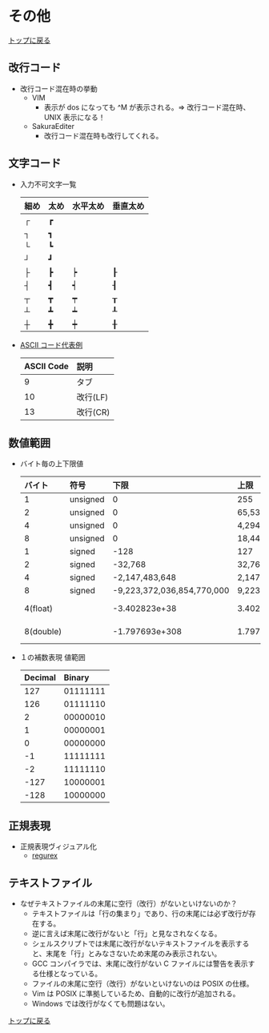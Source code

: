 
# その他

[トップに戻る](../index.md)

## 改行コード

- 改行コード混在時の挙動
    - VIM
        - 表示が dos になっても ^M が表示される。⇒ 改行コード混在時、 UNIX 表示になる！
    - SakuraEditer
        - 改行コード混在時も改行してくれる。

## 文字コード

- 入力不可文字一覧

    | 細め | 太め | 水平太め | 垂直太め |
    |:---|:---|:---|:---|
    | ┌ | ┏ |    |    |
    | ┐ | ┓ |    |    |
    | └ | ┗ |    |    |
    | ┘ | ┛ |    |    |
    | ├ | ┣ | ┝ | ┠ |
    | ┤ | ┫ | ┥ | ┨ |
    | ┬ | ┳ | ┯ | ┰ |
    | ┴ | ┻ | ┷ | ┸ |
    | ┼ | ╋ | ┿ | ╂ |

- [ASCII コード代表例](http://e-words.jp/p/r-ascii.html)

    | ASCII Code | 説明 |
    |:---|:---|
    | 9  | タブ     |
    | 10 | 改行(LF) |
    | 13 | 改行(CR) |

## 数値範囲

- バイト毎の上下限値

    | バイト | 符号 | 下限 | 上限 | 0近似値 |
    |:---|:---|:---|:---|:---|
    | 1         | unsigned | 0                          | 255                        | -             |
    | 2         | unsigned | 0                          | 65,535                     | -             |
    | 4         | unsigned | 0                          | 4,294,967,295              | -             |
    | 8         | unsigned | 0                          | 18,446,744,073,709,500,000 | -             |
    | 1         | signed   | -128                       | 127                        | -             |
    | 2         | signed   | -32,768                    | 32,767                     | -             |
    | 4         | signed   | -2,147,483,648             | 2,147,483,647              | -             |
    | 8         | signed   | -9,223,372,036,854,770,000 | 9,223,372,036,854,770,000  | -             |
    | 4(float)  |          | -3.402823e+38              | 3.402823e+38               | 1.175494e-38  |
    | 8(double) |          | -1.797693e+308             | 1.797693e+308              | 2.225074e-308 |

- １の補数表現 値範囲

    | Decimal | Binary |
    |:---|:---|
    | 127     | 01111111 |
    | 126     | 01111110 |
    | 2       | 00000010 |
    | 1       | 00000001 |
    | 0       | 00000000 |
    | -1      | 11111111 |
    | -2      | 11111110 |
    | -127    | 10000001 |
    | -128    | 10000000 |

## 正規表現

- 正規表現ヴィジュアル化
    - [regurex](https://jex.im/regulex/#!flags=&re=)

## テキストファイル

- なぜテキストファイルの末尾に空行（改行）がないといけないのか？
    - テキストファイルは「行の集まり」であり、行の末尾には必ず改行が存在する。
    - 逆に言えば末尾に改行がないと「行」と見なされなくなる。
    - シェルスクリプトでは末尾に改行がないテキストファイルを表示すると、末尾を「行」とみなさないため末尾のみ表示されない。
    - GCC コンパイラでは、末尾に改行がない C ファイルには警告を表示する仕様となっている。
    - ファイルの末尾に空行（改行）がないといけないのは POSIX の仕様。
    - Vim は POSIX に準拠しているため、自動的に改行が追加される。
    - Windows では改行がなくても問題はない。


[トップに戻る](../index.md)
